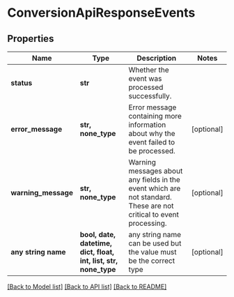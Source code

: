 # ConversionApiResponseEvents


## Properties
Name | Type | Description | Notes
------------ | ------------- | ------------- | -------------
**status** | **str** | Whether the event was processed successfully. | 
**error_message** | **str, none_type** | Error message containing more information about why the event failed to be processed. | [optional] 
**warning_message** | **str, none_type** | Warning messages about any fields in the event which are not standard. These are not critical to event processing. | [optional] 
**any string name** | **bool, date, datetime, dict, float, int, list, str, none_type** | any string name can be used but the value must be the correct type | [optional]

[[Back to Model list]](../README.md#documentation-for-models) [[Back to API list]](../README.md#documentation-for-api-endpoints) [[Back to README]](../README.md)


